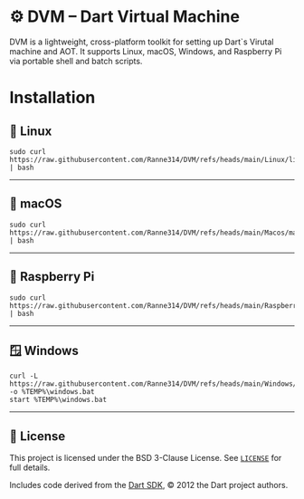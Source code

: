 # ⚙️ DVM – Dart Virtual Machine

DVM is a lightweight, cross-platform toolkit for setting up Dart`s Virutal machine and AOT. It supports Linux, macOS, Windows, and Raspberry Pi via portable shell and batch scripts.

# Installation

## 🐧 Linux

```
sudo curl https://raw.githubusercontent.com/Ranne314/DVM/refs/heads/main/Linux/linux.sh | bash
```

---

## 🍏 macOS

```
sudo curl https://raw.githubusercontent.com/Ranne314/DVM/refs/heads/main/Macos/macos.sh | bash
```
---

## 🍓 Raspberry Pi

```
sudo curl https://raw.githubusercontent.com/Ranne314/DVM/refs/heads/main/Raspberrypi/raspberrypi.sh | bash
```
---

## 🪟 Windows

```
curl -L https://raw.githubusercontent.com/Ranne314/DVM/refs/heads/main/Windows/windows.bat -o %TEMP%\windows.bat
start %TEMP%\windows.bat

```
---

## 📜 License

This project is licensed under the BSD 3-Clause License. See [`LICENSE`](LICENSE) for full details.

Includes code derived from the [Dart SDK](https://github.com/dart-lang/sdk), © 2012 the Dart project authors.
